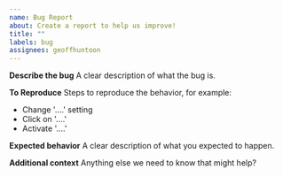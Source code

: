 ```yaml
---
name: Bug Report
about: Create a report to help us improve!
title: ""
labels: bug
assignees: geoffhuntoon
---
```


**Describe the bug**
A clear description of what the bug is.

**To Reproduce**
Steps to reproduce the behavior, for example:

- Change '....' setting
- Click on '....'
- Activate '....'

**Expected behavior**
A clear description of what you expected to happen.

**Additional context**
Anything else we need to know that might help?
